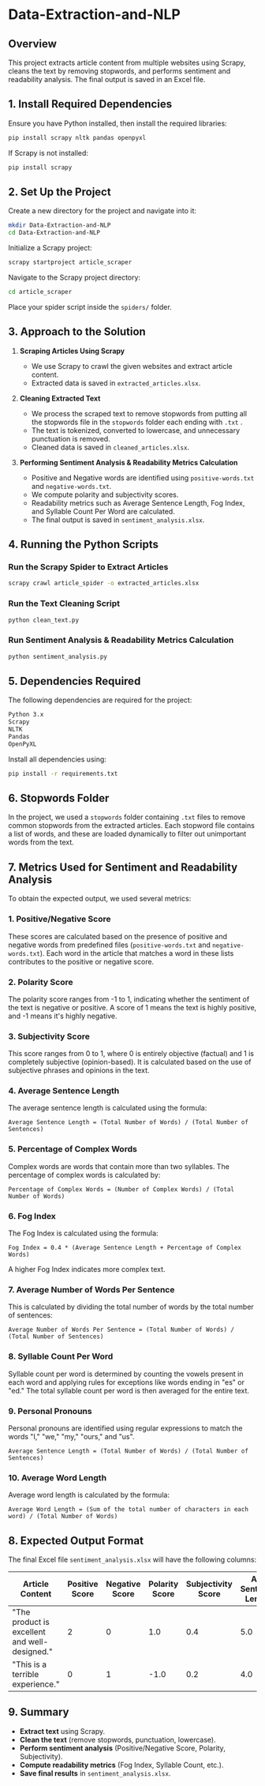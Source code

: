 # Data-Extraction-and-NLP

## **Overview**
This project extracts article content from multiple websites using Scrapy, cleans the text by removing stopwords, and performs sentiment and readability analysis. The final output is saved in an Excel file.

## **1. Install Required Dependencies**
Ensure you have Python installed, then install the required libraries:

```bash
pip install scrapy nltk pandas openpyxl
```

If Scrapy is not installed:

```bash
pip install scrapy
```

## **2. Set Up the Project**
Create a new directory for the project and navigate into it:

```bash
mkdir Data-Extraction-and-NLP
cd Data-Extraction-and-NLP
```

Initialize a Scrapy project:

```bash
scrapy startproject article_scraper
```

Navigate to the Scrapy project directory:

```bash
cd article_scraper
```

Place your spider script inside the `spiders/` folder.

## **3. Approach to the Solution**
1. **Scraping Articles Using Scrapy**  
   - We use Scrapy to crawl the given websites and extract article content.  
   - Extracted data is saved in `extracted_articles.xlsx`.

2. **Cleaning Extracted Text**  
   - We process the scraped text to remove stopwords from putting all the stopwords file in the `stopwords` folder each ending with `.txt`  .
   - The text is tokenized, converted to lowercase, and unnecessary punctuation is removed.
   - Cleaned data is saved in `cleaned_articles.xlsx`.

3. **Performing Sentiment Analysis & Readability Metrics Calculation**  
   - Positive and Negative words are identified using `positive-words.txt` and `negative-words.txt`.
   - We compute polarity and subjectivity scores.
   - Readability metrics such as Average Sentence Length, Fog Index, and Syllable Count Per Word are calculated.
   - The final output is saved in `sentiment_analysis.xlsx`.

## **4. Running the Python Scripts**

### **Run the Scrapy Spider to Extract Articles**
```bash
scrapy crawl article_spider -o extracted_articles.xlsx
```

### **Run the Text Cleaning Script**
```bash
python clean_text.py
```

### **Run Sentiment Analysis & Readability Metrics Calculation**
```bash
python sentiment_analysis.py
```

## **5. Dependencies Required**
The following dependencies are required for the project:

```txt
Python 3.x
Scrapy
NLTK
Pandas
OpenPyXL
```

Install all dependencies using:

```bash
pip install -r requirements.txt
```
## **6. Stopwords Folder**
In the project, we used a `stopwords` folder containing `.txt` files to remove common stopwords from the extracted articles. Each stopword file contains a list of words, and these are loaded dynamically to filter out unimportant words from the text.

## **7. Metrics Used for Sentiment and Readability Analysis**
To obtain the expected output, we used several metrics:

### 1. **Positive/Negative Score**
These scores are calculated based on the presence of positive and negative words from predefined files (`positive-words.txt` and `negative-words.txt`). Each word in the article that matches a word in these lists contributes to the positive or negative score.

### 2. **Polarity Score**
The polarity score ranges from -1 to 1, indicating whether the sentiment of the text is negative or positive. A score of 1 means the text is highly positive, and -1 means it's highly negative.

### 3. **Subjectivity Score**
This score ranges from 0 to 1, where 0 is entirely objective (factual) and 1 is completely subjective (opinion-based). It is calculated based on the use of subjective phrases and opinions in the text.

### 4. **Average Sentence Length**
The average sentence length is calculated using the formula:  
  
    
    Average Sentence Length = (Total Number of Words) / (Total Number of Sentences)
### 5. **Percentage of Complex Words**
Complex words are words that contain more than two syllables. The percentage of complex words is calculated by:
  
    
    Percentage of Complex Words = (Number of Complex Words) / (Total Number of Words)

### 6. **Fog Index**
The Fog Index is calculated using the formula:
   
    
    Fog Index = 0.4 * (Average Sentence Length + Percentage of Complex Words)
A higher Fog Index indicates more complex text.

### 7. **Average Number of Words Per Sentence**
This is calculated by dividing the total number of words by the total number of sentences:

 
   
    Average Number of Words Per Sentence = (Total Number of Words) / (Total Number of Sentences)


### 8. **Syllable Count Per Word**
Syllable count per word is determined by counting the vowels present in each word and applying rules for exceptions like words ending in "es" or "ed." The total syllable count per word is then averaged for the entire text.
   
### 9. **Personal Pronouns**
Personal pronouns are identified using regular expressions to match the words "I," "we," "my," "ours," and "us".
   
    
    Average Sentence Length = (Total Number of Words) / (Total Number of Sentences)
### 10. **Average Word Length**
Average word length is calculated by the formula:
    
    
    Average Word Length = (Sum of the total number of characters in each word) / (Total Number of Words)



## **8. Expected Output Format**
The final Excel file `sentiment_analysis.xlsx` will have the following columns:

| Article Content | Positive Score | Negative Score | Polarity Score | Subjectivity Score | Avg Sentence Length | Percent Complex Words | Fog Index | Syllable Per Word | Personal Pronouns | Avg Word Length |
|----------------|---------------|---------------|---------------|------------------|-------------------|------------------|---------|----------------|------------------|----------------|
| "The product is excellent and well-designed." | 2 | 0 | 1.0 | 0.4 | 5.0 | 0.2 | 2.08 | 1.5 | 0 | 4.2 |
| "This is a terrible experience." | 0 | 1 | -1.0 | 0.2 | 4.0 | 0.1 | 1.64 | 1.2 | 1 | 4.0 |


## **9. Summary**
- **Extract text** using Scrapy.
- **Clean the text** (remove stopwords, punctuation, lowercase).
- **Perform sentiment analysis** (Positive/Negative Score, Polarity, Subjectivity).
- **Compute readability metrics** (Fog Index, Syllable Count, etc.).
- **Save final results** in `sentiment_analysis.xlsx`.



